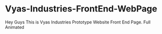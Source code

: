 # Vyas-Industries-FrontEnd-WebPage
Hey Guys This is Vyas Industries Prototype Website Front End Page. Full Animated 
